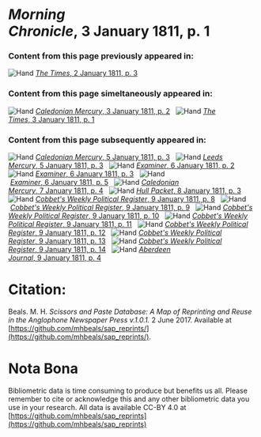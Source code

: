 # *Morning Chronicle*, 3 January 1811, p. 1  
  
### Content from this page previously appeared in:  
![Hand](http://scissorsandpaste.net/wp-content/uploads/2017/06/smallhandpointer.png) [*The Times*, 2 January 1811, p. 3](https://mhbeals.github.io/sap_html/The-Times/The-Times-2-January-1811-p-3)  
  
### Content from this page simeltaneously appeared in:  
![Hand](http://scissorsandpaste.net/wp-content/uploads/2017/06/smallhandpointer.png) [*Caledonian Mercury*, 3 January 1811, p. 2](https://mhbeals.github.io/sap_html/Caledonian-Mercury/Caledonian-Mercury-3-January-1811-p-2)  
![Hand](http://scissorsandpaste.net/wp-content/uploads/2017/06/smallhandpointer.png) [*The Times*, 3 January 1811, p. 1](https://mhbeals.github.io/sap_html/The-Times/The-Times-3-January-1811-p-1)  
  
### Content from this page subsequently appeared in:  
![Hand](http://scissorsandpaste.net/wp-content/uploads/2017/06/smallhandpointer.png) [*Caledonian Mercury*, 5 January 1811, p. 3](https://mhbeals.github.io/sap_html/Caledonian-Mercury/Caledonian-Mercury-5-January-1811-p-3)  
![Hand](http://scissorsandpaste.net/wp-content/uploads/2017/06/smallhandpointer.png) [*Leeds Mercury*, 5 January 1811, p. 3](https://mhbeals.github.io/sap_html/Leeds-Mercury/Leeds-Mercury-5-January-1811-p-3)  
![Hand](http://scissorsandpaste.net/wp-content/uploads/2017/06/smallhandpointer.png) [*Examiner*, 6 January 1811, p. 2](https://mhbeals.github.io/sap_html/Examiner/Examiner-6-January-1811-p-2)  
![Hand](http://scissorsandpaste.net/wp-content/uploads/2017/06/smallhandpointer.png) [*Examiner*, 6 January 1811, p. 3](https://mhbeals.github.io/sap_html/Examiner/Examiner-6-January-1811-p-3)  
![Hand](http://scissorsandpaste.net/wp-content/uploads/2017/06/smallhandpointer.png) [*Examiner*, 6 January 1811, p. 5](https://mhbeals.github.io/sap_html/Examiner/Examiner-6-January-1811-p-5)  
![Hand](http://scissorsandpaste.net/wp-content/uploads/2017/06/smallhandpointer.png) [*Caledonian Mercury*, 7 January 1811, p. 4](https://mhbeals.github.io/sap_html/Caledonian-Mercury/Caledonian-Mercury-7-January-1811-p-4)  
![Hand](http://scissorsandpaste.net/wp-content/uploads/2017/06/smallhandpointer.png) [*Hull Packet*, 8 January 1811, p. 3](https://mhbeals.github.io/sap_html/Hull-Packet/Hull-Packet-8-January-1811-p-3)  
![Hand](http://scissorsandpaste.net/wp-content/uploads/2017/06/smallhandpointer.png) [*Cobbet's Weekly Political Register*, 9 January 1811, p. 8](https://mhbeals.github.io/sap_html/Cobbet's-Weekly-Political-Register/Cobbet's-Weekly-Political-Register-9-January-1811-p-8)  
![Hand](http://scissorsandpaste.net/wp-content/uploads/2017/06/smallhandpointer.png) [*Cobbet's Weekly Political Register*, 9 January 1811, p. 9](https://mhbeals.github.io/sap_html/Cobbet's-Weekly-Political-Register/Cobbet's-Weekly-Political-Register-9-January-1811-p-9)  
![Hand](http://scissorsandpaste.net/wp-content/uploads/2017/06/smallhandpointer.png) [*Cobbet's Weekly Political Register*, 9 January 1811, p. 10](https://mhbeals.github.io/sap_html/Cobbet's-Weekly-Political-Register/Cobbet's-Weekly-Political-Register-9-January-1811-p-10)  
![Hand](http://scissorsandpaste.net/wp-content/uploads/2017/06/smallhandpointer.png) [*Cobbet's Weekly Political Register*, 9 January 1811, p. 11](https://mhbeals.github.io/sap_html/Cobbet's-Weekly-Political-Register/Cobbet's-Weekly-Political-Register-9-January-1811-p-11)  
![Hand](http://scissorsandpaste.net/wp-content/uploads/2017/06/smallhandpointer.png) [*Cobbet's Weekly Political Register*, 9 January 1811, p. 12](https://mhbeals.github.io/sap_html/Cobbet's-Weekly-Political-Register/Cobbet's-Weekly-Political-Register-9-January-1811-p-12)  
![Hand](http://scissorsandpaste.net/wp-content/uploads/2017/06/smallhandpointer.png) [*Cobbet's Weekly Political Register*, 9 January 1811, p. 13](https://mhbeals.github.io/sap_html/Cobbet's-Weekly-Political-Register/Cobbet's-Weekly-Political-Register-9-January-1811-p-13)  
![Hand](http://scissorsandpaste.net/wp-content/uploads/2017/06/smallhandpointer.png) [*Cobbet's Weekly Political Register*, 9 January 1811, p. 14](https://mhbeals.github.io/sap_html/Cobbet's-Weekly-Political-Register/Cobbet's-Weekly-Political-Register-9-January-1811-p-14)  
![Hand](http://scissorsandpaste.net/wp-content/uploads/2017/06/smallhandpointer.png) [*Aberdeen Journal*, 9 January 1811, p. 4](https://mhbeals.github.io/sap_html/Aberdeen-Journal/Aberdeen-Journal-9-January-1811-p-4)  


# Citation: 

Beals. M. H. *Scissors and Paste Database: A Map of Reprinting and Reuse in the Anglophone Newspaper Press v.1.0.1.* 2 June 2017. Available at [https://github.com/mhbeals/sap_reprints/](https://github.com/mhbeals/sap_reprints/). 

# Nota Bona

Bibliometric data is time consuming to produce but benefits us all. Please remember to cite or acknowledge this and any other bibliometric data you use in your research. All data is available CC-BY 4.0 at [https://github.com/mhbeals/sap_reprints](https://github.com/mhbeals/sap_reprints)